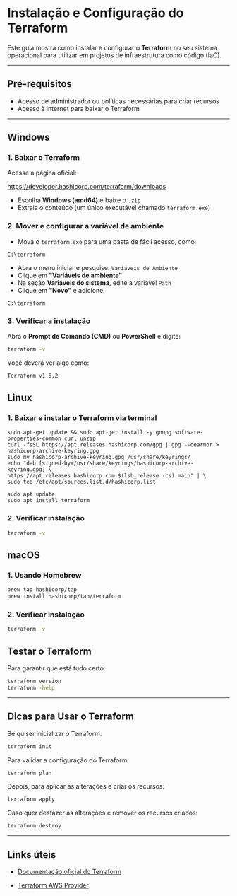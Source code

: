 # Instalação e Configuração do Terraform

Este guia mostra como instalar e configurar o **Terraform** no seu sistema operacional para utilizar em projetos de infraestrutura como código (IaC).

---

## Pré-requisitos

- Acesso de administrador ou políticas necessárias para criar recursos
- Acesso à internet para baixar o Terraform

---

## Windows

### 1. Baixar o Terraform

Acesse a página oficial:

https://developer.hashicorp.com/terraform/downloads

- Escolha **Windows (amd64)** e baixe o `.zip`
- Extraia o conteúdo (um único executável chamado `terraform.exe`)

### 2. Mover e configurar a variável de ambiente

- Mova o `terraform.exe` para uma pasta de fácil acesso, como:

```text
C:\terraform
```

- Abra o menu iniciar e pesquise: `Variáveis de Ambiente`
- Clique em **"Variáveis de ambiente"**
- Na seção **Variáveis do sistema**, edite a variável `Path`
- Clique em **"Novo"** e adicione:

```text
C:\terraform
```

### 3. Verificar a instalação

Abra o **Prompt de Comando (CMD)** ou **PowerShell** e digite:

```bash
terraform -v
```

Você deverá ver algo como:

```bash
Terraform v1.6.2
```

## Linux

### 1. Baixar e instalar o Terraform via terminal

```
sudo apt-get update && sudo apt-get install -y gnupg software-properties-common curl unzip
curl -fsSL https://apt.releases.hashicorp.com/gpg | gpg --dearmor > hashicorp-archive-keyring.gpg
sudo mv hashicorp-archive-keyring.gpg /usr/share/keyrings/
echo "deb [signed-by=/usr/share/keyrings/hashicorp-archive-keyring.gpg] \
https://apt.releases.hashicorp.com $(lsb_release -cs) main" | \
sudo tee /etc/apt/sources.list.d/hashicorp.list

sudo apt update
sudo apt install terraform
```

### 2. Verificar instalação

```bash
terraform -v
```

## macOS

### 1. Usando Homebrew

```bash
brew tap hashicorp/tap
brew install hashicorp/tap/terraform
```

### 2. Verificar instalação

```bash
terraform -v
```

## Testar o Terraform

Para garantir que está tudo certo:

```bash
terraform version
terraform -help
```

---

## Dicas para Usar o Terraform

Se quiser inicializar o Terraform:

```bash
terraform init
```

Para validar a configuração do Terraform:

```bash
terraform plan
```

Depois, para aplicar as alterações e criar os recursos:

```bash
terraform apply
```

Caso quer desfazer as alterações e remover os recursos criados:

```bash
terraform destroy
```

---

## Links úteis

- [Documentação oficial do Terraform](https://developer.hashicorp.com/terraform)

- [Terraform AWS Provider](https://registry.terraform.io/providers/hashicorp/aws/latest/docs)
